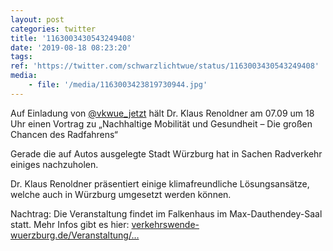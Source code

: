 ```yaml
---
layout: post
categories: twitter
title: '1163003430543249408'
date: '2019-08-18 08:23:20'
tags: 
ref: 'https://twitter.com/schwarzlichtwue/status/1163003430543249408'
media:
    - file: '/media/1163003423819730944.jpg'
---
```

Auf Einladung von [@vkwue_jetzt](https://twitter.com/vkwue_jetzt) hält Dr. Klaus Renoldner am 07.09 um 18 Uhr einen Vortrag zu „Nachhaltige Mobilität und Gesundheit – Die großen Chancen des Radfahrens“  


Gerade die auf Autos ausgelegte Stadt Würzburg hat in Sachen Radverkehr einiges nachzuholen.



Dr. Klaus Renoldner präsentiert einige klimafreundliche Lösungsansätze, welche auch in Würzburg umgesetzt werden können. 


Nachtrag: Die Veranstaltung findet im Falkenhaus im Max-Dauthendey-Saal statt. Mehr Infos gibt es hier: [verkehrswende-wuerzburg.de/Veranstaltung/…](https://www.verkehrswende-wuerzburg.de/Veranstaltung/nachhaltige-mobilitaet-und-gesundheit/) 

